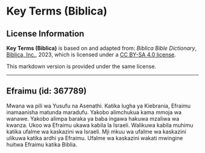 # Key Terms (Biblica)

## License Information

**Key Terms (Biblica)** is based on and adapted from: _Biblica Bible Dictionary_, [Biblica, Inc.](https://www.biblica.com/), 2023, which is licensed under a [CC BY-SA 4.0 license](https://creativecommons.org/licenses/by-sa/4.0/legalcode.en).

This markdown version is provided under the same license.



--------------------------------

## Efraimu (id: 367789)

Mwana wa pili wa Yusufu na Asenathi. Katika lugha ya Kiebrania, Efraimu inamaanisha matunda maradufu. Yakobo alimchukua kama mmoja wa wanawe. Yakobo alimpa baraka ya baba ingawa hakuwa mzaliwa wa kwanza. Ukoo wa Efraimu ukawa kabila la Israeli. Walikuwa kabila muhimu katika ufalme wa kaskazini wa Israeli. Mji mkuu wa ufalme wa kaskazini ulikuwa katika ardhi ya Efraimu. Ufalme wa kaskazini wakati mwingine huitwa Efraimu katika Biblia.


